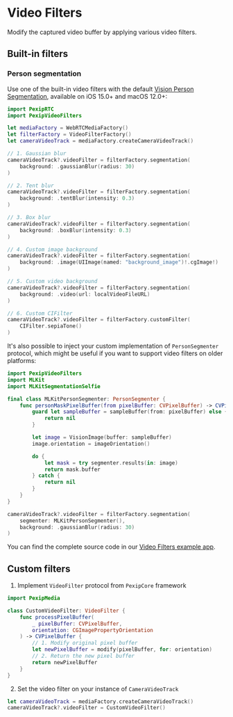 #  Video Filters

Modify the captured video buffer by applying various video filters.

## Built-in filters

### Person segmentation

Use one of the built-in video filters with the default [Vision Person Segmentation](https://developer.apple.com/documentation/vision/vngeneratepersonsegmentationrequest), available on iOS 15.0+ and macOS 12.0+:

```swift
import PexipRTC
import PexipVideoFilters

let mediaFactory = WebRTCMediaFactory()
let filterFactory = VideoFilterFactory()
let cameraVideoTrack = mediaFactory.createCameraVideoTrack()

// 1. Gaussian blur
cameraVideoTrack?.videoFilter = filterFactory.segmentation(
    background: .gaussianBlur(radius: 30)
)

// 2. Tent blur
cameraVideoTrack?.videoFilter = filterFactory.segmentation(
    background: .tentBlur(intensity: 0.3)
)

// 3. Box blur
cameraVideoTrack?.videoFilter = filterFactory.segmentation(
    background: .boxBlur(intensity: 0.3)
)

// 4. Custom image background
cameraVideoTrack?.videoFilter = filterFactory.segmentation(
    background: .image(UIImage(named: "background_image")!.cgImage!)
)    

// 5. Custom video background
cameraVideoTrack?.videoFilter = filterFactory.segmentation(
    background: .video(url: localVideoFileURL)
)

// 6. Custom CIFilter
cameraVideoTrack?.videoFilter = filterFactory.customFilter(
    CIFilter.sepiaTone()
)
```

It's also possible to inject your custom implementation of `PersonSegmenter` protocol,
which might be useful if you want to support video filters on older platforms: 

```swift
import PexipVideoFilters
import MLKit
import MLKitSegmentationSelfie

final class MLKitPersonSegmenter: PersonSegmenter {
    func personMaskPixelBuffer(from pixelBuffer: CVPixelBuffer) -> CVPixelBuffer? {
        guard let sampleBuffer = sampleBuffer(from: pixelBuffer) else {
            return nil
        }

        let image = VisionImage(buffer: sampleBuffer)
        image.orientation = imageOrientation()

        do {
            let mask = try segmenter.results(in: image)
            return mask.buffer
        } catch {
            return nil
        }
    }
}

cameraVideoTrack?.videoFilter = filterFactory.segmentation(
    segmenter: MLKitPersonSegmenter(),
    background: .gaussianBlur(radius: 30)
)
```

You can find the complete source code in our [Video Filters example app](https://github.com/pexip/pexip-swift-sdk/tree/main/Examples/VideoFilters).

## Custom filters

1. Implement `VideoFilter` protocol from `PexipCore` framework

```swift
import PexipMedia

class CustomVideoFilter: VideoFilter {
    func processPixelBuffer(
        _ pixelBuffer: CVPixelBuffer,
        orientation: CGImagePropertyOrientation
    ) -> CVPixelBuffer {
        // 1. Modify original pixel buffer
        let newPixelBuffer = modify(pixelBuffer, for: orientation)
        // 2. Return the new pixel buffer
        return newPixelBuffer
    }
}
```

2. Set the video filter on your instance of `CameraVideoTrack`

```swift
let cameraVideoTrack = mediaFactory.createCameraVideoTrack()
cameraVideoTrack?.videoFilter = CustomVideoFilter()
```
